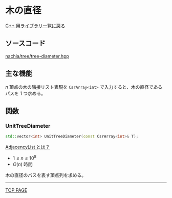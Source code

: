 # 木の直径

[C++ 用ライブラリ一覧に戻る](../index.md)

## ソースコード

[nachia/tree/tree-diameter.hpp](https://github.com/NachiaVivias/cp-library/blob/main/Cpp/Include/nachia/tree/tree-diameter.hpp)

## 主な機能

$n$ 頂点の木の隣接リスト表現を `CsrArray<int>` で入力すると、木の直径であるパスを $1$ つ求める。

## 関数

### UnitTreeDiameter

```c++
std::vector<int> UnitTreeDiameter(const CsrArray<int>& T);
```

[AdjacencyList とは？](./../graph/adjacency-list.md)

- $1 \leq n \leq 10^8$
- $O(n)$ 時間

木の直径のパスを表す頂点列を求める。

---

[TOP PAGE](https://nachiavivias.github.io/cp-library/)


<script type="text/x-mathjax-config">MathJax.Hub.Config({tex2jax:{inlineMath:[['\$','\$']],processEscapes:true},CommonHTML: {matchFontHeight:false}});</script>
<script type="text/javascript" async src="https://cdnjs.cloudflare.com/ajax/libs/mathjax/2.7.1/MathJax.js?config=TeX-MML-AM_CHTML"></script>
